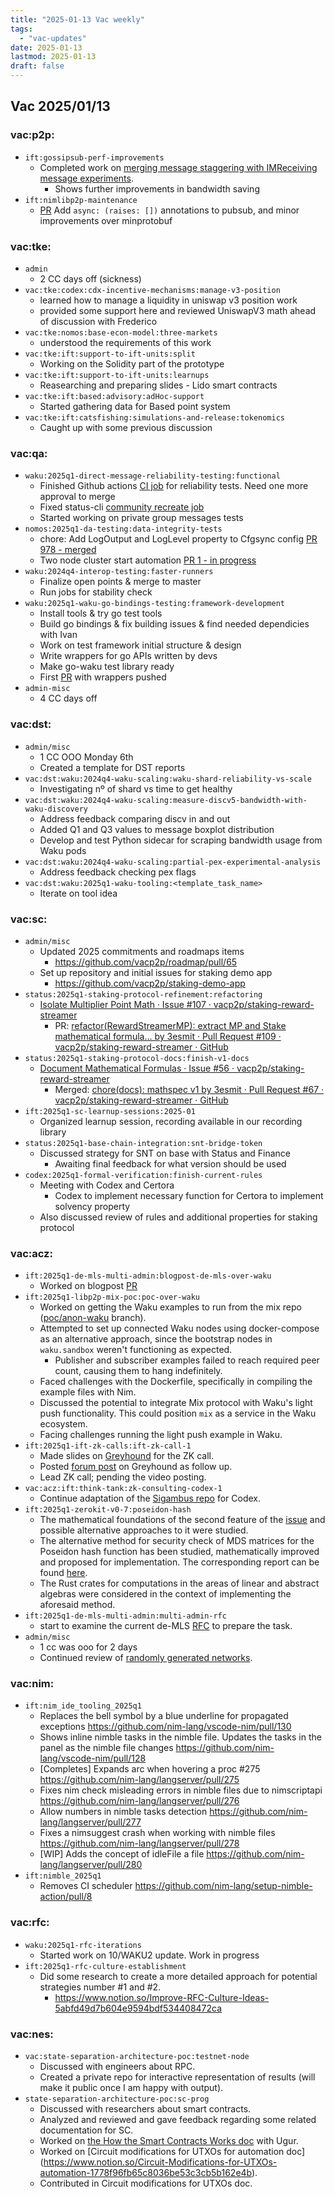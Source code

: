 ```yaml
---
title: "2025-01-13 Vac weekly"
tags:
  - "vac-updates"
date: 2025-01-13
lastmod: 2025-01-13
draft: false
---
```


## Vac 2025/01/13

### vac:p2p:
- `ift:gossipsub-perf-improvements`
  - Completed work on [merging message staggering with IMReceiving message experiments](https://github.com/vacp2p/nim-libp2p/pull/1234).
    - Shows further improvements in bandwidth saving	
- `ift:nimlibp2p-maintenance`
    - [PR](https://github.com/vacp2p/nim-libp2p/pull/1233) Add `async: (raises: [])` annotations to pubsub, and minor improvements over minprotobuf

### vac:tke:
- `admin`
  - 2 CC days off (sickness)
- `vac:tke:codex:cdx-incentive-mechanisms:manage-v3-position`
  - learned how to manage a liquidity in uniswap v3 position work
  - provided some support here and reviewed UniswapV3 math ahead of discussion with Frederico 
- `vac:tke:nomos:base-econ-model:three-markets`
  - understood the requirements of this work
- `vac:tke:ift:support-to-ift-units:split`
  - Working on the Solidity part of the prototype
- `vac:tke:ift:support-to-ift-units:learnups`
  - Reasearching and preparing slides - Lido smart contracts
- `vac:tke:ift:based:advisory:adHoc-support`
  - Started gathering data for Based point system
- `vac:tke:ift:catsfishing:simulations-and-release:tokenomics`
  - Caught up with some previous discussion

### vac:qa:
- `waku:2025q1-direct-message-reliability-testing:functional`
	- Finished Github actions [CI job](https://github.com/status-im/status-go/pull/6236) for reliability tests. Need one more approval to merge
	- Fixed status-cli [community recreate job](https://github.com/status-im/status-cli-tests/pull/16)
	- Started working on private group messages tests
- `nomos:2025q1-da-testing:data-integrity-tests`
    - chore: Add LogOutput and LogLevel property to Cfgsync config
    [PR 978 - merged](https://github.com/logos-co/nomos-node/pull/978)
    - Two node cluster start automation 
    [PR 1 - in progress](https://github.com/logos-co/nomos-e2e-tests/pull/1) 
- `waku:2024q4-interop-testing:faster-runners`
	- Finalize open points & merge to master 
    - Run jobs for stability check 
- `waku:2025q1-waku-go-bindings-testing:framework-development` 
    - Install tools & try go test tools 
    - Build go bindings  & fix building issues & find needed dependicies with Ivan
    - Work on test framework initial structure & design 
    - Write  wrappers for go APIs written by devs 
    - Make go-waku test library ready 
    - First [PR](https://github.com/waku-org/waku-go-bindings-tests/pull/1) with wrappers pushed
- `admin-misc`
	- 4 CC days off

### vac:dst:
- `admin/misc`
    - 1 CC OOO Monday 6th
    - Created a template for DST reports
- `vac:dst:waku:2024q4-waku-scaling:waku-shard-reliability-vs-scale`
    - Investigating nº of shard vs time to get healthy
- `vac:dst:waku:2024q4-waku-scaling:measure-discv5-bandwidth-with-waku-discovery`
    - Address feedback comparing discv in and out
    - Added Q1 and Q3 values to message boxplot distribution
    - Develop and test Python sidecar for scraping bandwidth usage from Waku pods
- `vac:dst:waku:2024q4-waku-scaling:partial-pex-experimental-analysis`
    - Address feedback checking pex flags
- `vac:dst:waku:2025q1-waku-tooling:<template_task_name>`
    - Iterate on tool idea

### vac:sc:
- `admin/misc`
    - Updated 2025 commitments and roadmaps items
        - https://github.com/vacp2p/roadmap/pull/65
    - Set up repository and initial issues for staking demo app
        - https://github.com/vacp2p/staking-demo-app
- `status:2025q1-staking-protocol-refinement:refactoring`
    - [Isolate Multiplier Point Math · Issue #107 · vacp2p/staking-reward-streamer](https://github.com/vacp2p/staking-reward-streamer/issues/107)
        - PR: [refactor(RewardStreamerMP): extract MP and Stake mathematical formula… by 3esmit · Pull Request #109 · vacp2p/staking-reward-streamer · GitHub](https://github.com/vacp2p/staking-reward-streamer/pull/109)
- `status:2025q1-staking-protocol-docs:finish-v1-docs`
    - [Document Mathematical Formulas · Issue #56 · vacp2p/staking-reward-streamer](https://github.com/vacp2p/staking-reward-streamer/issues/56)
        - Merged: [chore(docs): mathspec v1 by 3esmit · Pull Request #67 · vacp2p/staking-reward-streamer · GitHub](https://github.com/vacp2p/staking-reward-streamer/pull/67)
- `ift:2025q1-sc-learnup-sessions:2025-01`
    - Organized learnup session, recording available in our recording library
- `status:2025q1-base-chain-integration:snt-bridge-token`
    - Discussed strategy for SNT on base with Status and Finance
        - Awaiting final feedback for what version should be used
- `codex:2025q1-formal-verification:finish-current-rules`
    - Meeting with Codex and Certora
        - Codex to implement necessary function for Certora to implement solvency property
    - Also discussed review of rules and additional properties for staking protocol

### vac:acz:
- `ift:2025q1-de-mls-multi-admin:blogpost-de-mls-over-waku`
    - Worked on blogpost [PR](https://github.com/vacp2p/vac.dev/pull/159)
- `ift:2025q1-libp2p-mix-poc:poc-over-waku`
    - Worked on getting the Waku examples to run from the mix repo ([poc/anon-waku](https://github.com/vacp2p/mix/tree/poc/anon-waku) branch).
    - Attempted to set up connected Waku nodes using docker-compose as an alternative approach, since the bootstrap nodes in `waku.sandbox` weren't functioning as expected.
        - Publisher and subscriber examples failed to reach required peer count, causing them to hang indefinitely.
    - Faced challenges with the Dockerfile, specifically in compiling the example files with Nim.
    - Discussed the potential to integrate Mix protocol with Waku's light push functionality. This could position `mix` as a service in the Waku ecosystem.
    - Facing challenges running the light push example in Waku.
- `ift:2025q1-ift-zk-calls:ift-zk-call-1`
    - Made slides on [Greyhound](https://eprint.iacr.org/2024/1293) for the ZK call.
    - Posted [forum post](https://forum.vac.dev/t/discussion-on-greyhound-pcs/424) on Greyhound as follow up.
    - Lead ZK call; pending the video posting.
-  `vac:acz:ift:think-tank:zk-consulting-codex-1`
    - Continue adaptation of the [Sigambus repo](https://github.com/arnaucube/sigmabus-poc) for Codex.
- `ift:2025q1-zerokit-v0-7:poseidon-hash`
    - The mathematical foundations of the second feature of the [issue](https://github.com/vacp2p/zerokit/issues/271) and possible alternative approaches to it were studied.
    - The alternative method for security check of MDS matrices for the Poseidon hash function has been studied, mathematically improved and proposed for implementation. The corresponding report can be found [here](https://notes.status.im/CVMoa6EcTmS2D4VPBCsH2w).
    - The Rust crates for computations in the areas of linear and abstract algebras were considered in the context of implementing the aforesaid method.
- `ift:2025q1-de-mls-multi-admin:multi-admin-rfc`
    - start to examine the current de-MLS [RFC](https://github.com/vacp2p/rfc-index/blob/main/vac/raw/eth-demls.md) to prepare the task. 
- `admin/misc`
    - 1 cc was ooo for 2 days 
    - Continued review of [randomly generated networks](https://www.notion.so/Analysis-of-randomly-generated-mix-networks-6246ab47a8e34ac0bc7b561d32680e34).

### vac:nim:
- `ift:nim_ide_tooling_2025q1`
    - Replaces the bell symbol by a blue underline for propagated exceptions https://github.com/nim-lang/vscode-nim/pull/130
    - Shows inline nimble tasks in the nimble file. Updates the tasks in the panel as the nimble file changes https://github.com/nim-lang/vscode-nim/pull/128
    - [Completes] Expands arc when hovering a proc #275 https://github.com/nim-lang/langserver/pull/275
    - Fixes nim check misleading errors in nimble files due to nimscriptapi https://github.com/nim-lang/langserver/pull/276
    - Allow numbers in nimble tasks detection https://github.com/nim-lang/langserver/pull/277
    - Fixes a nimsuggest crash when working with nimble files https://github.com/nim-lang/langserver/pull/278
    - [WIP] Adds the concept of idleFile a file https://github.com/nim-lang/langserver/pull/280
- `ift:nimble_2025q1`
    - Removes CI scheduler https://github.com/nim-lang/setup-nimble-action/pull/8

### vac:rfc:
- `waku:2025q1-rfc-iterations`
    - Started work on 10/WAKU2 update. Work in progress
- `ift:2025q1-rfc-culture-establishment`
    - Did some research to create a more detailed approach for potential strategies number #1 and #2. 
      - https://www.notion.so/Improve-RFC-Culture-Ideas-5abfd49d7b604e9594bdf534408472ca

### vac:nes:
- `vac:state-separation-architecture-poc:testnet-node`
    - Discussed with engineers about RPC.
    - Created a private repo for interactive representation of results (will make it public once I am happy with output).
- `state-separation-architecture-poc:sc-prog`
    - Discussed with researchers about smart contracts.
    - Analyzed and reviewed and gave feedback regarding some related documentation for SC. 
    - Worked on [the How the Smart Contracts Works doc](https://www.notion.so/R1-Smart-contract-programmability-1628f96fb65c80728c93dbcf08d4faf0?p=1778f96fb65c80799dbae84820e2dc9e&pm=s) with Ugur. 
    - Worked on [Circuit modifications for UTXOs for automation doc] (https://www.notion.so/Circuit-Modifications-for-UTXOs-automation-1778f96fb65c8036be53c3cb5b162e4b).
    - Contributed in Circuit modifications for UTXOs doc.

